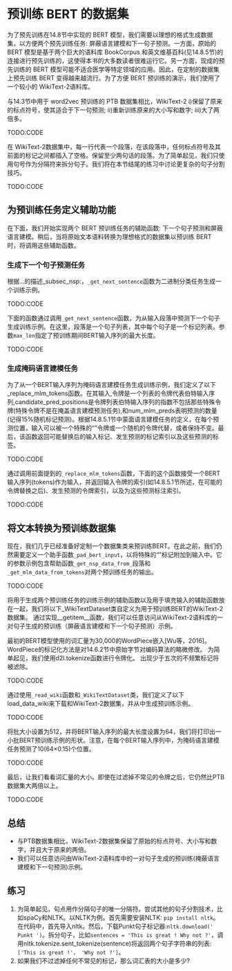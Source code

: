 

<!--
 * @version:
 * @Author:  StevenJokess https://github.com/StevenJokess
 * @Date: 2020-08-15 14:33:14
 * @LastEditors:  StevenJokess https://github.com/StevenJokess
 * @LastEditTime: 2020-09-19 19:06:03
 * @Description:MT
 * @TODO::
 * @Reference:http://preview.d2l.ai/d2l-en/master/chapter_natural-language-processing-pretraining/bert-dataset.html
-->

# 预训练 BERT 的数据集

为了预先训练在14.8节中实现的 BERT 模型，我们需要以理想的格式生成数据集，以方便两个预先训练任务: 屏蔽语言建模和下一句子预测。一方面，原始的 BERT 模型是基于两个巨大的语料库 BookCorpus 和英文维基百科(见14.8.5节)的连接进行预先训练的，这使得本书的大多数读者很难运行它。另一方面，现成的预先训练的 BERT 模型可能不适合医学等特定领域的应用。因此，在定制的数据集上预先训练 BERT 变得越来越流行。为了方便 BERT 预训练的演示，我们使用了一个较小的 WikiText-2语料库。

与14.3节中用于 word2vec 预训练的 PTB 数据集相比，WikiText-2 i)保留了原来的标点符号，使其适合于下一句预测; ii)重新训练原来的大小写和数字; iii)大了两倍多。

TODO:CODE

在 WikiText-2数据集中，每一行代表一个段落，在该段落中，任何标点符号及其前面的标记之间都插入了空格。保留至少两句话的段落。为了简单起见，我们只使用句号作为分隔符来拆分句子。我们将在本节结尾的练习中讨论更复杂的句子分割技巧。

TODO:CODE

## 为预训练任务定义辅助功能

在下面，我们开始实现两个 BERT 预训练任务的辅助函数: 下一个句子预测和屏蔽语言建模。稍后，当将原始文本语料转换为理想格式的数据集以预训练 BERT 时，将调用这些辅助函数。

### 生成下一个句子预测任务

根据…的描述_subsec_nsp:，`_get_next_sentence`函数为二进制分类任务生成一个训练示例。

TODO:CODE

下面的函数通过调用`_get_next_sentence`函数，为从输入段落中预测下一个句子生成训练示例。在这里，段落是一个句子列表，其中每个句子是一个标记列表。参数`max_len`指定了预训练期间BERT输入序列的最大长度。

TODO:CODE

### 生成掩码语言建模任务

为了从一个BERT输入序列为掩码语言建模任务生成训练示例，我们定义了以下_replace_mlm_tokens函数。在其输入,令牌是一个列表的令牌代表伯特输入序列,candidate_pred_positions是令牌列表伯特输入序列的指数不包括那些特殊令牌(特殊令牌不是在掩盖语言建模预测任务),和num_mlm_preds表明预测的数量(记得15%随机标记预测)。根据14.8.5.1节中蒙面语言建模任务的定义，在每个预测位置，输入可以被一个特殊的“<mask>”令牌或一个随机的令牌代替，或者保持不变。最后，该函数返回可能替换后的输入标记、发生预测的标记索引以及这些预测的标签。

TODO:CODE

通过调用前面提到的`_replace_mlm_tokens`函数，下面的这个函数接受一个BERT输入序列(tokens)作为输入，并返回输入令牌的索引(如14.8.5.1节所述，在可能的令牌替换之后)、发生预测的令牌索引，以及为这些预测标注索引。

TODO:CODE

## 将文本转换为预训练数据集

现在，我们几乎已经准备好定制一个数据集类来预训练BERT。在此之前，我们仍然需要定义一个助手函数`_pad_bert_input`，以将特殊的“<mask>”标记附加到输入中。它的参数示例包含帮助函数`_get_nsp_data_from_`段落和`_get_mlm_data_from_tokens`对两个预训练任务的输出。

TODO:CODE

将用于生成两个预训练任务的训练示例的辅助函数以及用于填充输入的辅助函数放在一起，我们将以下_WikiTextDataset类自定义为用于预训练BERT的WikiText-2数据集。 通过实现__getitem__函数，我们可以任意访问从WikiText-2语料库的一对句子生成的预训练（屏蔽语言建模和下一个句子预测）示例。

最初的BERT模型使用的词汇量为30,000的WordPiece嵌入[Wu等，2016]。 WordPiece的标记化方法是对14.6.2节中原始字节对编码算法的略微修改。 为简单起见，我们使用d2l.tokenize函数进行令牌化。 出现少于五次的不频繁标记将被滤除。

TODO:CODE

通过使用`_read_wiki`函数和`_WikiTextDataset`类，我们定义了以下load_data_wiki来下载和WikiText-2数据集，并从中生成预训练示例。

TODO:CODE

将批大小设置为512，并将BERT输入序列的最大长度设置为64，我们将打印出一小批BERT预训练示例的形状。注意，在每个BERT输入序列中，为掩码语言建模任务预测了10(64×0.15)个位置。

TODO:CODE

最后，让我们看看词汇量的大小。即使在过滤掉不常见的令牌之后，它仍然比PTB数据集大两倍以上。

TODO:CODE

## 总结

* 与PTB数据集相比，WikiText-2数据集保留了原始的标点符号、大小写和数字，并且大于原来的两倍。
* 我们可以任意访问由WikiText-2语料库中的一对句子生成的预训练(掩蔽语言建模和下一句预测)示例。

## 练习

1. 为简单起见，句点用作分隔句子的唯一分隔符。尝试其他的句子分割技术，比如spaCy和NLTK。以NLTK为例。首先需要安装NLTK: `pip install nltk`。在代码中，首先导入nltk。然后，下载Punkt句子标记器:`nltk.download(' Punkt ')`。拆分句子，比如`sentences = 'This is great ! Why not ?'`，调用nltk.tokenize.sent_tokenize(sentence)将返回两个句子字符串的列表:`['This is great !'， 'Why not ?']`。
1. 如果我们不过滤掉任何不常见的标记，那么词汇表的大小是多少?
